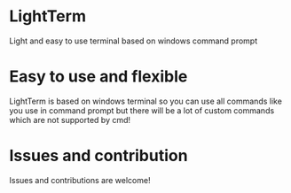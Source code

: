 # LightTerm
Light and easy to use terminal based on windows command prompt

# Easy to use and flexible
LightTerm is based on windows terminal so you can use all commands like you use in command prompt but there will be a lot of custom commands which are not supported by cmd!

# Issues and contribution
Issues and contributions are welcome!




